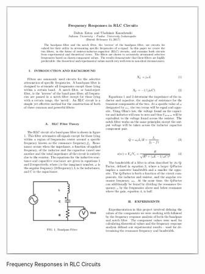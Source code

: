
[![pdf_preview][Document_Preview]][Document_Source]

Frequency Responses in RLC Circuits

[Document_Preview]: /_material/other_papers/previews/RLC_Circuits_Preview.png "Frequency Responses in RLC Circuits"
[Document_Source]: /_material/other_papers/Phys353_LRC_Circuits_Report.pdf

